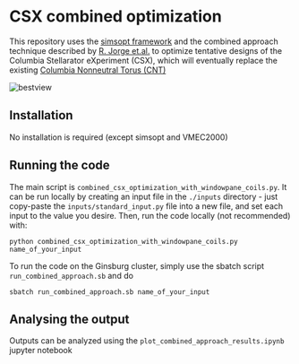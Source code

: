 # CSX combined optimization
This repository uses the [simsopt framework](https://github.com/hiddenSymmetries/simsopt) and the combined approach technique described by [R. Jorge et.al.](https://iopscience.iop.org/article/10.1088/1361-6587/acd957) 
to optimize tentative designs of the Columbia Stellarator eXperiment (CSX), which will eventually replace the existing [Columbia Nonneutral Torus (CNT)](http://sites.apam.columbia.edu/CNT/index.htm)

![bestview](https://github.com/abaillod/csx_combined_optimization/assets/45510759/74bc1225-0b45-42d6-8d0c-3010ae5ad3cc)


## Installation
No installation is required (except simsopt and VMEC2000)

## Running the code
The main script is `combined_csx_optimization_with_windowpane_coils.py`. It can be run locally by creating an input file in the `./inputs` directory - just copy-paste the `inputs/standard_input.py` file into a new
file, and set each input to the value you desire. Then, run the code locally (not recommended) with:
```
python combined_csx_optimization_with_windowpane_coils.py name_of_your_input
```
To run the code on the Ginsburg cluster, simply use the sbatch script `run_combined_approach.sb` and do
```
sbatch run_combined_approach.sb name_of_your_input
```

## Analysing the output
Outputs can be analyzed using the `plot_combined_approach_results.ipynb` jupyter notebook
